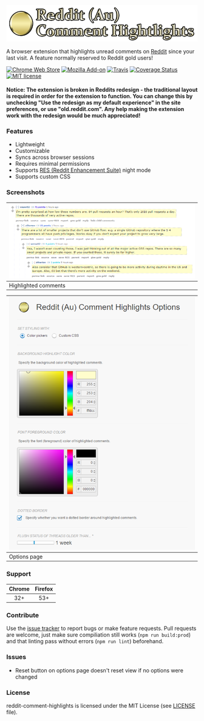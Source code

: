 ![](img/Logo.png)

A browser extension that highlights unread comments on [Reddit](https://www.reddit.com) since your last visit. A feature normally reserved to Reddit gold users!

[![Chrome Web Store](https://img.shields.io/chrome-web-store/v/jeodebnjeecpbmbgimbpinccfkihhjid.svg?style=flat)](https://chrome.google.com/webstore/detail/jeodebnjeecpbmbgimbpinccfkihhjid)
[![Mozilla Add-on](https://img.shields.io/amo/v/reddit-comment-highlights.svg)](https://addons.mozilla.org/firefox/addon/reddit-comment-highlights/)
[![Travis](https://img.shields.io/travis/aesy/reddit-comment-highlights.svg?style=flat)](https://travis-ci.org/aesy/reddit-comment-highlights)
[![Coverage Status](https://coveralls.io/repos/github/aesy/reddit-comment-highlights/badge.svg?branch=master)](https://coveralls.io/github/aesy/reddit-comment-highlights?branch=master)
[![MIT license](https://img.shields.io/github/license/aesy/reddit-comment-highlights.svg?style=flat)](https://github.com/aesy/reddit-comment-highlights/blob/master/LICENSE)

#### Notice: The extension is broken in Reddits redesign - the traditional layout is required in order for the extension to function. You can change this by unchecking "Use the redesign as my default experience" in the site preferences, or use "old.reddit.com". Any help making the extension work with the redesign would be much appreciated!

### Features
* Lightweight
* Customizable
* Syncs across browser sessions
* Requires minimal permissions
* Supports [RES (Reddit Enhancement Suite)](https://redditenhancementsuite.com/) night mode
* Supports custom CSS

### Screenshots
![](img/Screenshot_highlight.png) |
--------------------------------- |
Highlighted comments              |

![](img/Screenshot_options.png)   |
--------------------------------- |
Options page                      |

### Support
| Chrome | Firefox |
|:------:|:-------:|
| 32+    | 53+     |

### Contribute
Use the [issue tracker](https://github.com/aesy/reddit-comment-highlights/issues) to report bugs or make feature requests.
Pull requests are welcome, just make sure compiliation still works (`npm run build:prod`) 
and that linting pass without errors (`npm run lint`) beforehand.

### Issues
- Reset button on options page doesn't reset view if no options were changed

### License
reddit-comment-highlights is licensed under the MIT License (see [LICENSE](./blob/master/LICENSE) file).
